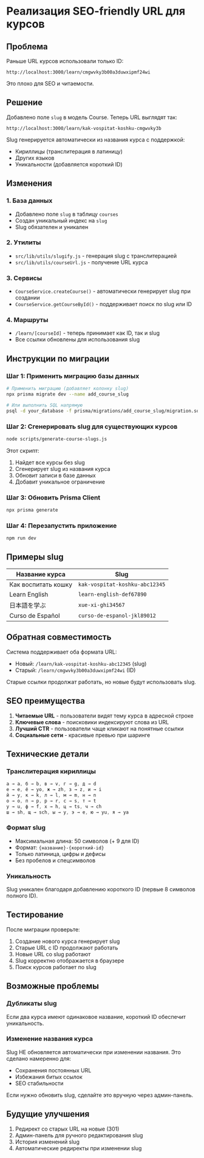 # Реализация SEO-friendly URL для курсов

## Проблема
Раньше URL курсов использовали только ID:
```
http://localhost:3000/learn/cmgwvky3b00a3duwxipmf24wi
```

Это плохо для SEO и читаемости.

## Решение
Добавлено поле `slug` в модель Course. Теперь URL выглядят так:
```
http://localhost:3000/learn/kak-vospitat-koshku-cmgwvky3b
```

Slug генерируется автоматически из названия курса с поддержкой:
- Кириллицы (транслитерация в латиницу)
- Других языков
- Уникальности (добавляется короткий ID)

## Изменения

### 1. База данных
- Добавлено поле `slug` в таблицу `courses`
- Создан уникальный индекс на `slug`
- Slug обязателен и уникален

### 2. Утилиты
- `src/lib/utils/slugify.js` - генерация slug с транслитерацией
- `src/lib/utils/courseUrl.js` - получение URL курса

### 3. Сервисы
- `CourseService.createCourse()` - автоматически генерирует slug при создании
- `CourseService.getCourseById()` - поддерживает поиск по slug или ID

### 4. Маршруты
- `/learn/[courseId]` - теперь принимает как ID, так и slug
- Все ссылки обновлены для использования slug

## Инструкции по миграции

### Шаг 1: Применить миграцию базы данных
```bash
# Применить миграцию (добавляет колонку slug)
npx prisma migrate dev --name add_course_slug

# Или выполнить SQL напрямую
psql -d your_database -f prisma/migrations/add_course_slug/migration.sql
```

### Шаг 2: Сгенерировать slug для существующих курсов
```bash
node scripts/generate-course-slugs.js
```

Этот скрипт:
1. Найдет все курсы без slug
2. Сгенерирует slug из названия курса
3. Обновит записи в базе данных
4. Добавит уникальное ограничение

### Шаг 3: Обновить Prisma Client
```bash
npx prisma generate
```

### Шаг 4: Перезапустить приложение
```bash
npm run dev
```

## Примеры slug

| Название курса | Slug |
|----------------|------|
| Как воспитать кошку | `kak-vospitat-koshku-abc12345` |
| Learn English | `learn-english-def67890` |
| 日本語を学ぶ | `xue-xi-ghi34567` |
| Curso de Español | `curso-de-espanol-jkl89012` |

## Обратная совместимость

Система поддерживает оба формата URL:
- Новый: `/learn/kak-vospitat-koshku-abc12345` (slug)
- Старый: `/learn/cmgwvky3b00a3duwxipmf24wi` (ID)

Старые ссылки продолжат работать, но новые будут использовать slug.

## SEO преимущества

1. **Читаемые URL** - пользователи видят тему курса в адресной строке
2. **Ключевые слова** - поисковики индексируют слова из URL
3. **Лучший CTR** - пользователи чаще кликают на понятные ссылки
4. **Социальные сети** - красивые превью при шаринге

## Технические детали

### Транслитерация кириллицы
```javascript
а → a, б → b, в → v, г → g, д → d
е → e, ё → yo, ж → zh, з → z, и → i
й → y, к → k, л → l, м → m, н → n
о → o, п → p, р → r, с → s, т → t
у → u, ф → f, х → h, ц → ts, ч → ch
ш → sh, щ → sch, ы → y, э → e, ю → yu, я → ya
```

### Формат slug
- Максимальная длина: 50 символов (+ 9 для ID)
- Формат: `{название}-{короткий-id}`
- Только латиница, цифры и дефисы
- Без пробелов и спецсимволов

### Уникальность
Slug уникален благодаря добавлению короткого ID (первые 8 символов полного ID).

## Тестирование

После миграции проверьте:
1. Создание нового курса генерирует slug
2. Старые URL с ID продолжают работать
3. Новые URL со slug работают
4. Slug корректно отображается в браузере
5. Поиск курсов работает по slug

## Возможные проблемы

### Дубликаты slug
Если два курса имеют одинаковое название, короткий ID обеспечит уникальность.

### Изменение названия курса
Slug НЕ обновляется автоматически при изменении названия. Это сделано намеренно для:
- Сохранения постоянных URL
- Избежания битых ссылок
- SEO стабильности

Если нужно обновить slug, сделайте это вручную через админ-панель.

## Будущие улучшения

1. Редирект со старых URL на новые (301)
2. Админ-панель для ручного редактирования slug
3. История изменений slug
4. Автоматические редиректы при изменении slug
